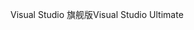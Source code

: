<span data-ttu-id="c472f-101">Visual Studio 旗舰版</span><span class="sxs-lookup"><span data-stu-id="c472f-101">Visual Studio Ultimate</span></span>
